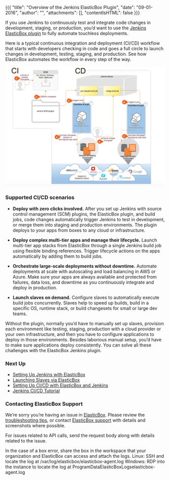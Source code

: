 {{{
"title": "Overview of the Jenkins ElasticBox Plugin",
"date": "09-01-2016",
"author": "",
"attachments": [],
"contentIsHTML": false
}}}

If you use Jenkins to continuously test and integrate code changes in development, staging, or production, you’d want to use the [Jenkins ElasticBox plugin](https://wiki.jenkins-ci.org/display/JENKINS/ElasticBox+CI) to fully automate touchless deployments.

Here is a typical continuous integration and deployment (CI/CD) workflow that starts with developers checking in code and goes a full circle to launch changes in development, testing, staging, and production. See how ElasticBox automates the workflow in every step of the way.

![jenkins-eb](../images/ElasticBox/jenkins-eb.png)


### Supported CI/CD scenarios

* **Deploy with zero clicks involved.** After you set up Jenkins with source control management (SCM) plugins, the ElasticBox plugin, and build jobs, code changes automatically trigger Jenkins to test in development, or merge them into staging and production environments. The plugin deploys to your apps from boxes to any cloud or infrastructure.

* **Deploy complex multi-tier apps and manage their lifecycle.** Launch multi-tier app stacks from ElasticBox through a single Jenkins build job using flexible binding references. Trigger lifecycle actions on the apps automatically by adding them to build jobs.

* **Orchestrate large-scale deployments without downtime.** Automate deployments at scale with autoscaling and load balancing in AWS or Azure. Make sure your apps are always available and protected from failures, data loss, and downtime as you continuously integrate and deploy in production.

* **Launch slaves on demand.** Configure slaves to automatically execute build jobs concurrently. Slaves help to speed up builds, build in a specific OS, runtime stack, or build changesets for small or large dev teams.

Without the plugin, normally you’d have to manually set up slaves, provision each environment like testing, staging, production with a cloud provider or your own infrastructure, and then you have to configure applications to deploy in those environments. Besides laborious manual setup, you’d have to make sure applications deploy consistently. You can solve all these challenges with the ElasticBox Jenkins plugin.

### Next Up

* [Setting Up Jenkins with ElasticBox](./jenkins-elasticbox-setup.md)
* [Launching Slaves via ElasticBox](./jenkins-elasticbox-slaves.md)
* [Setting Up CI/CD with ElasticBox and Jenkins](./setting-up-ci-cd.md)
* [Jenkins CI/CD Tutorial](./jenkins-elasticboxplugin.md)

### Contacting ElasticBox Support

We’re sorry you’re having an issue in [ElasticBox](//www.ctl.io/elasticbox/). Please review the [troubleshooting tips](./troubleshooting-tips.md), or contact [ElasticBox support](mailto:support@elasticbox.com) with details and screenshots where possible.

For issues related to API calls, send the request body along with details related to the issue.

In the case of a box error, share the box in the workspace that your organization and ElasticBox can access and attach the logs.
Linux: SSH and locate the log at /var/log/elasticbox/elasticbox-agent.log
Windows: RDP into the instance to locate the log at ProgramDataElasticBoxLogselasticbox-agent.log
